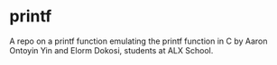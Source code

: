 # printf
A repo on a printf function emulating the printf function in C by Aaron Ontoyin Yin and Elorm Dokosi, students at ALX School.
